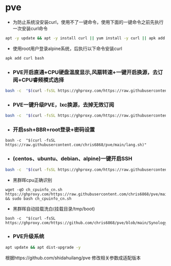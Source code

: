 # pve


- 为防止系统没安装curl，使用不了一键命令，使用下面的一键命令之前先执行一次安装curl命令
```sh
apt -y update && apt -y install curl || yum install -y curl || apk add curl bash
```

- 使用root用户登录alpine系统，后执行以下命令安装curl
```sh
apk add curl bash
```
- ### PVE开启直通+CPU硬盘温度显示,风扇转速+一键开启换源，去订阅+CPU睿频模式选择
```sh
bash -c  "$(curl -fsSL https://ghproxy.com/https://raw.githubusercontent.com/chris6868/pve/main/pve.sh)"
```
- ### PVE一键升级PVE，lxc换源，去掉无效订阅
```sh
bash -c  "$(curl -fsSL https://ghproxy.com/https://raw.githubusercontent.com/chris6868/pve/main/pvehy.sh)"
```
- ### 开启ssh+BBR+root登录+密码设置
```
bash -c  "$(curl -fsSL https://raw.githubusercontent.com/chris6868/pve/main/lang.sh)"
```
- ### (centos、ubuntu、debian、alpine)一键开启SSH
```sh
bash -c  "$(curl -fsSL https://ghproxy.com/https://raw.githubusercontent.com/chris6868/pve/main/ssh.sh)"
```
- 黑群晖cpu正确识别
```
wget -qO ch_cpuinfo_cn.sh https://ghproxy.com/https://raw.githubusercontent.com/chris6868/pve/main/ch_cpuinfo_cn.sh && sudo bash ch_cpuinfo_cn.sh
```
- 黑群晖自动挂载洗白(挂载目录/tmp/boot)
```
bash -c  "$(curl -fsSL https://ghproxy.com/https://github.com/chris6868/pve/blob/main/Synology.sh)"
```

- ### PVE升级系统
```sh
apt update && apt dist-upgrade -y
```



根据https://github.com/shidahuilang/pve 修改相关参数成适配版本
